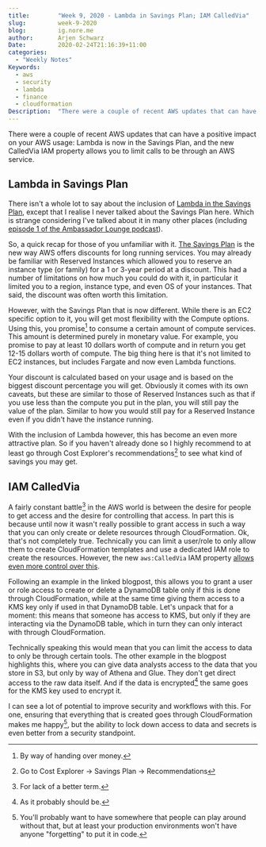 ```yaml
---
title:        "Week 9, 2020 - Lambda in Savings Plan; IAM CalledVia"
slug:         week-9-2020
blog:         ig.nore.me  
author:       Arjen Schwarz  
Date:         2020-02-24T21:16:39+11:00
categories:   
  - "Weekly Notes"
Keywords:
  - aws
  - security
  - lambda
  - finance
  - cloudformation
Description:  "There were a couple of recent AWS updates that can have a positive impact on your AWS usage: Lambda is now in the Savings Plan, and the new CalledVia IAM property allows you to limit calls to be through an AWS service."
---
```


There were a couple of recent AWS updates that can have a positive impact on your AWS usage: Lambda is now in the Savings Plan, and the new CalledVia IAM property allows you to limit calls to be through an AWS service.

## Lambda in Savings Plan

There isn't a whole lot to say about the inclusion of [Lambda in the Savings Plan](https://aws.amazon.com/blogs/aws/savings-plan-update-save-up-to-17-on-your-lambda-workloads/), except that I realise I never talked about the Savings Plan here. Which is strange considering I've talked about it in many other places (including [episode 1 of the Ambassador Lounge podcast](https://www.ambassador-lounge.com/podcast/1/)). 

So, a quick recap for those of you unfamiliar with it. [The Savings Plan](https://aws.amazon.com/blogs/aws/new-savings-plans-for-aws-compute-services/) is the new way AWS offers discounts for long running services. You may already be familiar with Reserved Instances which allowed you to reserve an instance type (or family) for a 1 or 3-year period at a discount. This had a number of limitations on how much you could do with it, in particular it limited you to a region, instance type, and even OS of your instances. That said, the discount was often worth this limitation.

However, with the Savings Plan that is now different. While there is an EC2 specific option to it, you will get most flexibility with the Compute options. Using this, you promise[^1] to consume a certain amount of compute services. This amount is determined purely in monetary value. For example, you promise to pay at least 10 dollars worth of compute and in return you get 12-15 dollars worth of compute. The big thing here is that it's not limited to EC2 instances, but includes Fargate and now even Lambda functions.

Your discount is calculated based on your usage and is based on the biggest discount percentage you will get. Obviously it comes with its own caveats, but these are similar to those of Reserved Instances such as that if you use less than the compute you put in the plan, you will still pay the value of the plan. Similar to how you would still pay for a Reserved Instance even if you didn't have the instance running.

With the inclusion of Lambda however, this has become an even more attractive plan. So if you haven't already done so I highly recommend to at least go through Cost Explorer's recommendations[^2] to see what kind of savings you may get.

## IAM CalledVia

A fairly constant battle[^3] in the AWS world is between the desire for people to get access and the desire for controlling that access. In part this is because until now it wasn't really possible to grant access in such a way that you can only create or delete resources through CloudFormation. Ok, that's not completely true. Technically you can limit a user/role to only allow them to create CloudFormation templates and use a dedicated IAM role to create the resources. However, the new `aws:CalledVia` IAM property [allows even more control over this](https://aws.amazon.com/blogs/security/how-to-define-least-privileged-permissions-for-actions-called-by-aws-services/?nc1=b_rp).

Following an example in the linked blogpost, this allows you to grant a user or role access to create or delete a DynamoDB table only if this is done through CloudFormation, while at the same time giving them access to a KMS key only if used in that DynamoDB table. Let's unpack that for a moment: this means that someone has access to KMS, but only if they are interacting via the DynamoDB table, which in turn they can only interact with through CloudFormation.

Technically speaking this would mean that you can limit the access to data to only be through certain tools. The other example in the blogpost highlights this, where you can give data analysts access to the data that you store in S3, but only by way of Athena and Glue. They don't get direct access to the raw data itself. And if the data is encrypted[^4] the same goes for the KMS key used to encrypt it.

I can see a lot of potential to improve security and workflows with this. For one, ensuring that everything that is created goes through CloudFormation makes me happy[^5], but the ability to lock down access to data and secrets is even better from a security standpoint.

[^1]:	By way of handing over money.

[^2]:	Go to Cost Explorer -\> Savings Plan -\> Recommendations

[^3]:	For lack of a better term.

[^4]:	As it probably should be.

[^5]:	You'll probably want to have somewhere that people can play around without that, but at least your production environments won't have anyone "forgetting" to put it in code.